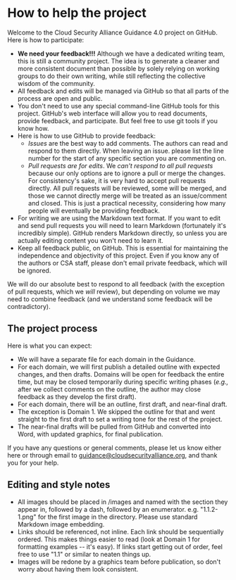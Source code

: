 # How to help the project

Welcome to the Cloud Security Alliance Guidance 4.0 project on GitHub. Here is how to participate:

* **We need your feedback!!!** Although we have a dedicated writing team, this is still a community project. The idea is to generate a cleaner and more consistent document than possible by solely relying on working groups to do their own writing, while still reflecting the collective wisdom of the community.
* All feedback and edits will be managed via GitHub so that all parts of the process are open and public.
* You don't need to use any special command-line GitHub tools for this project. GitHub's web interface will allow you to read documents, provide feedback, and participate. But feel free to use git tools if you know how.
* Here is how to use GitHub to provide feedback:
	* *Issues* are the best way to add comments. The authors can read and respond to them directly. When leaving an issue. please list the line number for the start of any specific section you are commenting on.
	* *Pull requests are for edits*. We *can't respond to all pull requests* because our only options are to ignore a pull or merge the changes. For consistency's sake, it is very hard to accept pull requests directly. All pull requests will be reviewed, some will be merged, and those we cannot directly merge will be treated as an issue/comment and closed. This is just a practical necessity, considering how many people will eventually be providing feedback.
* For writing we are using the Markdown text format. If you want to edit and send pull requests you will need to learn Markdown (fortunately it's incredibly simple). GitHub renders Markdown directly, so unless you are actually editing content you won't need to learn it.
* Keep all feedback public, on GitHub. This is essential for maintaining the independence and objectivity of this project. Even if you know any of the authors or CSA staff, please don't email private feedback, which will be ignored. 

We will do our absolute best to respond to all feedback (with the exception of pull requests, which we *will* review), but depending on volume we may need to combine feedback (and we understand some feedback will be contradictory). 

## The project process

Here is what you can expect:

* We will have a separate file for each domain in the Guidance.
* For each domain, we will first publish a detailed outline with expected changes, and then drafts. Domains will be open for feedback the entire time, but may be closed temporarily during specific writing phases (*e.g.,* after we collect comments on the outline, the author may close feedback as they develop the first draft).
* For each domain, there will be an outline, first draft, and near-final draft.
* The exception is Domain 1. We skipped the outline for that and went straight to the first draft to set a writing tone for the rest of the project.
* The near-final drafts will be pulled from GitHub and converted into Word, with updated graphics, for final publication.

If you have any questions or general comments, please let us know either here or through email to guidance@cloudsecurityalliance.org, and thank you for your help.

## Editing and style notes

* All images should be placed in /images and named with the section they appear in, followed by a dash, followed by an enumerator. e.g. "1.1.2-1.png" for the first image in the directory. Please use standard Markdown image embedding.
* Links should be referenced, not inline. Each link should be sequentially ordered. This makes things easier to read (look at Domain 1 for formatting examples -- it's easy). If links start getting out of order, feel free to use "1.1" or similar to neaten things up.
* Images will be redone by a graphics team before publication, so don't worry about having them look consistent.

